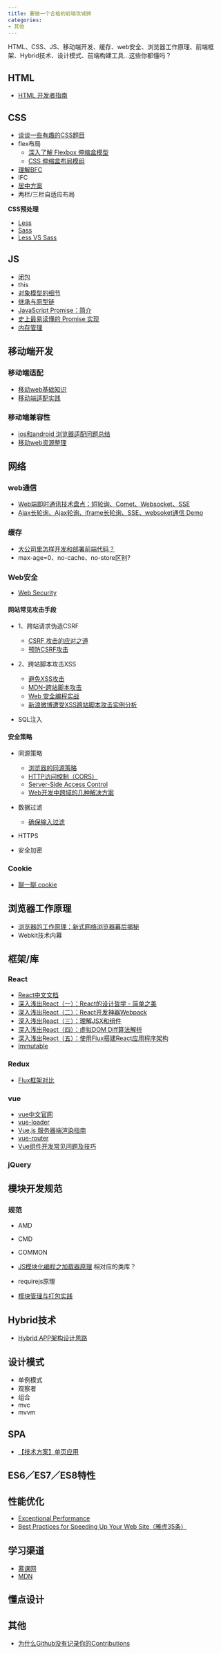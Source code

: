 ```yaml
---
title: 要做一个合格的前端攻城狮
categories:
- 其他
---
```


HTML、CSS、JS、移动端开发、缓存、web安全、浏览器工作原理、前端框架、Hybrid技术、设计模式、前端构建工具...这些你都懂吗？

<!--more-->

## HTML

- [HTML 开发者指南](https://developer.mozilla.org/zh-CN/docs/Web/Guide/HTML/HTML5)

## CSS


- [谈谈一些有趣的CSS题目](https://github.com/chokcoco/iCSS/issues/5)
- flex布局
	- [深入了解 Flexbox 伸缩盒模型](http://www.w3cplus.com/blog/666.html)
	- [CSS 伸缩盒布局模组](https://www.w3.org/html/ig/zh/css-flex-1/)
- [理解BFC](http://chang20159.com/%E7%90%86%E8%A7%A3BFC/)
- IFC
- [居中方案](http://chang20159.com/%E6%B0%B4%E5%B9%B3%E5%9E%82%E7%9B%B4%E5%B1%85%E4%B8%AD%E6%80%BB%E7%BB%93/)
- 两栏/三栏自适应布局

**CSS预处理**

- [Less](http://lesscss.org/)
- [Sass](http://sass-lang.com/)
- [Less VS Sass](https://css-tricks.com/sass-vs-less/)

## JS
	
- [闭包](https://developer.mozilla.org/zh-CN/docs/Web/JavaScript/Closures)
- this
- [对象模型的细节](https://developer.mozilla.org/zh-CN/docs/Web/JavaScript/Guide/Details_of_the_Object_Model)
- [继承与原型链](https://developer.mozilla.org/zh-CN/docs/Web/JavaScript/Inheritance_and_the_prototype_chain)
- [JavaScript Promise：简介](https://developers.google.com/web/fundamentals/getting-started/primers/promises)
- [史上最易读懂的 Promise 实现](https://zhuanlan.zhihu.com/p/21834559)
- [内存管理](https://developer.mozilla.org/zh-CN/docs/Web/JavaScript/Memory_Management)

## 移动端开发
### 移动端适配

- [移动web基础知识](http://chang20159.com/%E7%A7%BB%E5%8A%A8%E7%AB%AFweb%E5%9F%BA%E7%A1%80%E7%9F%A5%E8%AF%86/)
- [移动端适配实践](http://chang20159.com/%E7%A7%BB%E5%8A%A8%E7%AB%AF%E9%80%82%E9%85%8D%E5%AE%9E%E8%B7%B5/)


### 移动端兼容性
- [ios和android 浏览器适配问题总结](http://www.jianshu.com/p/31e53df2ecce)
- [移动web资源整理](http://www.cnblogs.com/PeunZhang/p/3407453.html)

## 网络

### web通信
- [Web端即时通讯技术盘点：短轮询、Comet、Websocket、SSE](http://www.52im.net/thread-336-1-1.html)
- [Ajax长轮询、Ajax轮询、iframe长轮询、SSE、websoket通信 Demo](https://github.com/chang20159/Instant-Messaging)

### 缓存

- [大公司里怎样开发和部署前端代码？](https://www.zhihu.com/question/20790576/answer/32602154?utm_campaign=webshare&utm_source=weibo&utm_medium=zhihu)
- max-age=0、no-cache、no-store区别?

### Web安全

- [Web Security](https://wiki.mozilla.org/Security/Guidelines/Web_Security)

#### 网站常见攻击手段

- 1、跨站请求伪造CSRF
	
	+ [CSRF 攻击的应对之道](https://www.ibm.com/developerworks/cn/web/1102_niugang_csrf/)
	+ [预防CSRF攻击](https://github.com/astaxie/build-web-application-with-golang/blob/master/zh/09.1.md)

- 2、跨站脚本攻击XSS
 
	+ [避免XSS攻击](https://github.com/astaxie/build-web-application-with-golang/blob/master/zh/09.3.md)
	+ [MDN-跨站脚本攻击](https://developer.mozilla.org/zh-CN/docs/Glossary/Cross-site_scripting)
	+ [Web 安全编程实战](https://www.ibm.com/developerworks/cn/web/1012_weiqiang_webattack/)
	+ [新浪微博遭受XSS跨站脚本攻击实例分析](http://www.rising.com.cn/newsletter/news/2011-08-18/9621.html)
- SQL注入

#### 安全策略

- 同源策略
	
	- [浏览器的同源策略](https://developer.mozilla.org/zh-CN/docs/Web/Security/Same-origin_policy)
	- [HTTP访问控制（CORS）](https://developer.mozilla.org/zh-CN/docs/Web/HTTP/Access_control_CORS)
	- [Server-Side Access Control](https://developer.mozilla.org/zh-CN/docs/Web/HTTP/Server-Side_Access_Control)
	- [Web开发中跨域的几种解决方案](http://harttle.com/2015/10/10/cross-origin.html?utm_source=tuicool&utm_medium=referral)

- 数据过滤

	- [确保输入过滤](https://github.com/astaxie/build-web-application-with-golang/blob/master/zh/09.2.md)

- HTTPS
- 安全加密


### Cookie

- [聊一聊 cookie](https://segmentfault.com/a/1190000004556040)

## 浏览器工作原理
- [浏览器的工作原理：新式网络浏览器幕后揭秘](https://www.html5rocks.com/zh/tutorials/internals/howbrowserswork/)
- Webkit技术内幕


## 框架/库

### React
- [React中文文档](https://chang20159.gitbooks.io/react-doc/content/)
- [深入浅出React（一）：React的设计哲学 - 简单之美](http://www.infoq.com/cn/articles/react-art-of-simplity?utm_source=infoq&utm_campaign=user_page&utm_medium=link)
- [深入浅出React（二）：React开发神器Webpack](http://www.infoq.com/cn/articles/react-and-webpack?utm_source=infoq&utm_campaign=user_page&utm_medium=link)
- [深入浅出React（三）：理解JSX和组件](http://www.infoq.com/cn/articles/react-jsx-and-component?utm_source=infoq&utm_campaign=user_page&utm_medium=link)
- [深入浅出React（四）：虚拟DOM Diff算法解析](http://www.infoq.com/cn/articles/react-dom-diff?utm_source=infoq&utm_campaign=user_page&utm_medium=link)
- [深入浅出React（五）：使用Flux搭建React应用程序架构](http://www.infoq.com/cn/articles/react-flux?utm_source=infoq&utm_campaign=user_page&utm_medium=link)
- [Immutable](http://facebook.github.io/immutable-js/)

### Redux
- [Flux框架对比](https://github.com/voronianski/flux-comparison)
### vue

- [vue中文官网](https://cn.vuejs.org/v2/guide/)
- [vue-loader](https://vue-loader.vuejs.org/zh-cn/)
- [Vue.js 服务器端渲染指南](https://ssr.vuejs.org/zh/)
- [vue-router](https://router.vuejs.org/zh-cn/)
- [Vue组件开发常见问题及技巧](http://chang20159.com/Vue%E7%BB%84%E4%BB%B6%E5%BA%93%E5%BC%80%E5%8F%91%E9%97%AE%E9%A2%98%E5%8F%8A%E6%8A%80%E5%B7%A7/)

### jQuery

## 模块开发规范

### 规范
- AMD
- CMD
- COMMON

- [JS模块化编程之加载器原理](http://caibaojian.com/js-module-define.html)
相对应的类库？
- requirejs原理
- [模块管理与打包实践](http://chang20159.com/page/4/)



## Hybrid技术

- [Hybrid APP架构设计思路](https://github.com/chemdemo/chemdemo.github.io/issues/12)

## 设计模式

- 单例模式
- 观察者
- 组合
- mvc
- mvvm

## SPA

- [【技术方案】单页应用](https://wiki.sankuai.com/pages/viewpage.action?pageId=724997505)

## ES6／ES7／ES8特性
## 性能优化

- [Exceptional Performance](https://developer.yahoo.com/performance/)
- [Best Practices for Speeding Up Your Web Site（雅虎35条）](https://developer.yahoo.com/performance/rules.html)


## 学习渠道

- [慕课网](http://www.imooc.com)
- [MDN](https://developer.mozilla.org/zh-CN/)

## 懂点设计
## 其他

- [为什么Github没有记录你的Contributions](https://segmentfault.com/a/1190000004318632)






